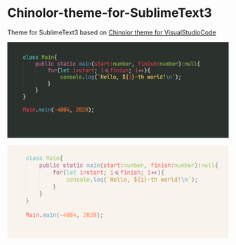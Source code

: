# Chinolor-theme-for-SublimeText3
Theme for SublimeText3 based on [Chinolor theme for VisualStudioCode](https://github.com/iwyvi/chinolor)


![](https://github.com/HelloWorld-n/Chinolor-theme-for-SublimeText3/blob/master/ChinolorDarkTypescriptPreview.png)

![](https://github.com/HelloWorld-n/Chinolor-theme-for-SublimeText3/blob/master/ChinolorLightTypescriptPreview.png)
